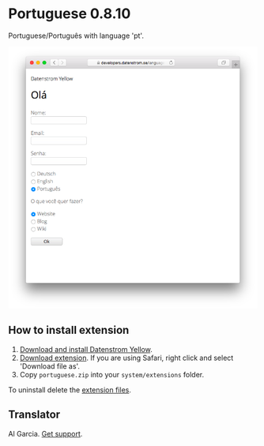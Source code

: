 Portuguese 0.8.10
================
Portuguese/Português with language 'pt'.

<p align="center"><img src="portuguese-screenshot.png?raw=true" alt="Screenshot"></p>

## How to install extension

1. [Download and install Datenstrom Yellow](https://github.com/datenstrom/yellow/).
2. [Download extension](https://github.com/datenstrom/yellow-extensions/raw/master/zip/portuguese.zip). If you are using Safari, right click and select 'Download file as'.
3. Copy `portuguese.zip` into your `system/extensions` folder.

To uninstall delete the [extension files](extension.ini).

## Translator

Al Garcia. [Get support](https://developers.datenstrom.se/help/support).
